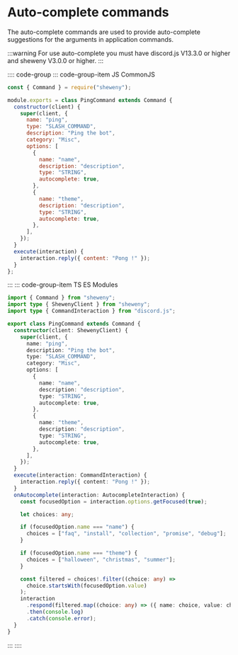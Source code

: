 # Auto-complete commands

The auto-complete commands are used to provide auto-complete suggestions for the arguments in application commands.

:::warning
For use auto-complete you must have discord.js V13.3.0 or higher and sheweny V3.0.0 or higher.
:::

:::: code-group
::: code-group-item JS CommonJS

```js
const { Command } = require("sheweny");

module.exports = class PingCommand extends Command {
  constructor(client) {
    super(client, {
      name: "ping",
      type: "SLASH_COMMAND",
      description: "Ping the bot",
      category: "Misc",
      options: [
        {
          name: "name",
          description: "description",
          type: "STRING",
          autocomplete: true,
        },
        {
          name: "theme",
          description: "description",
          type: "STRING",
          autocomplete: true,
        },
      ],
    });
  }
  execute(interaction) {
    interaction.reply({ content: "Pong !" });
  }
};
```

:::
::: code-group-item TS ES Modules

```ts
import { Command } from "sheweny";
import type { ShewenyClient } from "sheweny";
import type { CommandInteraction } from "discord.js";

export class PingCommand extends Command {
  constructor(client: ShewenyClient) {
    super(client, {
      name: "ping",
      description: "Ping the bot",
      type: "SLASH_COMMAND",
      category: "Misc",
      options: [
        {
          name: "name",
          description: "description",
          type: "STRING",
          autocomplete: true,
        },
        {
          name: "theme",
          description: "description",
          type: "STRING",
          autocomplete: true,
        },
      ],
    });
  }
  execute(interaction: CommandInteraction) {
    interaction.reply({ content: "Pong !" });
  }
  onAutocomplete(interaction: AutocompleteInteraction) {
    const focusedOption = interaction.options.getFocused(true);

    let choices: any;

    if (focusedOption.name === "name") {
      choices = ["faq", "install", "collection", "promise", "debug"];
    }

    if (focusedOption.name === "theme") {
      choices = ["halloween", "christmas", "summer"];
    }

    const filtered = choices!.filter((choice: any) =>
      choice.startsWith(focusedOption.value)
    );
    interaction
      .respond(filtered.map((choice: any) => ({ name: choice, value: choice })))
      .then(console.log)
      .catch(console.error);
  }
}
```

:::
::::

